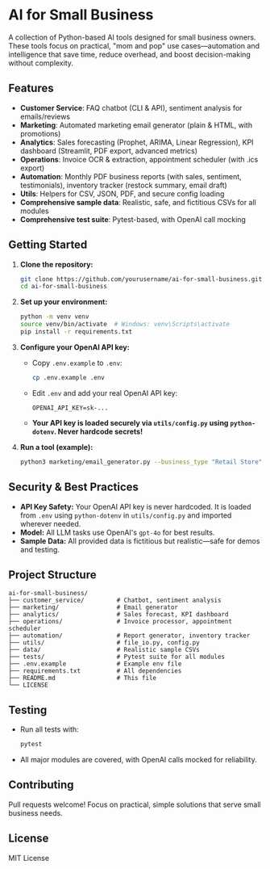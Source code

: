 # AI for Small Business

A collection of Python-based AI tools designed for small business owners. These tools focus on practical, "mom and pop" use cases—automation and intelligence that save time, reduce overhead, and boost decision-making without complexity.

## Features
- **Customer Service**: FAQ chatbot (CLI & API), sentiment analysis for emails/reviews
- **Marketing**: Automated marketing email generator (plain & HTML, with promotions)
- **Analytics**: Sales forecasting (Prophet, ARIMA, Linear Regression), KPI dashboard (Streamlit, PDF export, advanced metrics)
- **Operations**: Invoice OCR & extraction, appointment scheduler (with .ics export)
- **Automation**: Monthly PDF business reports (with sales, sentiment, testimonials), inventory tracker (restock summary, email draft)
- **Utils**: Helpers for CSV, JSON, PDF, and secure config loading
- **Comprehensive sample data**: Realistic, safe, and fictitious CSVs for all modules
- **Comprehensive test suite**: Pytest-based, with OpenAI call mocking

## Getting Started

1. **Clone the repository:**
   ```sh
   git clone https://github.com/yourusername/ai-for-small-business.git
   cd ai-for-small-business
   ```
2. **Set up your environment:**
   ```sh
   python -m venv venv
   source venv/bin/activate  # Windows: venv\Scripts\activate
   pip install -r requirements.txt
   ```
3. **Configure your OpenAI API key:**
   - Copy `.env.example` to `.env`:
     ```sh
     cp .env.example .env
     ```
   - Edit `.env` and add your real OpenAI API key:
     ```env
     OPENAI_API_KEY=sk-...
     ```
   - **Your API key is loaded securely via `utils/config.py` using `python-dotenv`. Never hardcode secrets!**

4. **Run a tool (example):**
   ```sh
   python3 marketing/email_generator.py --business_type "Retail Store" --offer_description "20% off all cleaning services" --tone friendly
   ```

## Security & Best Practices
- **API Key Safety:** Your OpenAI API key is never hardcoded. It is loaded from `.env` using `python-dotenv` in `utils/config.py` and imported wherever needed.
- **Model:** All LLM tasks use OpenAI's `gpt-4o` for best results.
- **Sample Data:** All provided data is fictitious but realistic—safe for demos and testing.

## Project Structure
```
ai-for-small-business/
├── customer_service/         # Chatbot, sentiment analysis
├── marketing/                # Email generator
├── analytics/                # Sales forecast, KPI dashboard
├── operations/               # Invoice processor, appointment scheduler
├── automation/               # Report generator, inventory tracker
├── utils/                    # file_io.py, config.py
├── data/                     # Realistic sample CSVs
├── tests/                    # Pytest suite for all modules
├── .env.example              # Example env file
├── requirements.txt          # All dependencies
├── README.md                 # This file
└── LICENSE
```

## Testing
- Run all tests with:
  ```sh
  pytest
  ```
- All major modules are covered, with OpenAI calls mocked for reliability.

## Contributing
Pull requests welcome! Focus on practical, simple solutions that serve small business needs.

## License
MIT License
